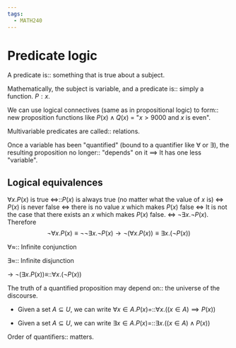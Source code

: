 ```yaml
---
tags:
  - MATH240
---
```

# Predicate logic

A predicate is:: something that is true about a subject.
<!--SR:!2025-05-12,35,210-->

Mathematically, the subject is variable, and a predicate is:: simply a function. $P: x$.
<!--SR:!2025-04-21,49,250-->

We can use logical connectives (same as in propositional logic) to form:: new proposition functions like $P(x) \land Q(x)$ = "$x>9000$ and $x$ is even".
<!--SR:!2025-06-10,45,230-->

Multivariable predicates are called:: relations.
<!--SR:!2025-05-25,52,190-->

Once a variable has been "quantified" (bound to a quantifier like $\forall$ or $\exists$), the resulting proposition no longer:: "depends" on it $\implies$ It has one less "variable".
<!--SR:!2025-04-17,46,250-->

## Logical equivalences

$\forall x .P(x)$ is true $\iff$::$P(x)$ is always true (no matter what the value of $x$ is) $\iff$ $P(x)$ is never false $\iff$ there is no value $x$ which makes $P(x)$ false $\iff$ It is not the case that there exists an $x$ which makes $P(x)$ false. $\iff$ $\neg \exists x. \neg P(x)$. Therefore $$\neg \forall x.P(x)\equiv \neg \neg \exists x.\neg P(x)\rightarrow \neg (\forall x.P(x))\equiv \exists x.(\neg P(x))$$
<!--SR:!2025-05-15,19,150-->

$\forall \approx$:: Infinite conjunction
<!--SR:!2025-04-30,54,250-->
$\exists \approx$:: Infinite disjunction
<!--SR:!2025-05-21,69,250-->

$\rightarrow~\neg (\exists x.P(x))\equiv$::$\forall x.(\neg P(x))$
<!--SR:!2025-06-14,79,250-->

The truth of a quantified proposition may depend on:: the universe of the discourse.
<!--SR:!2025-06-22,75,210-->

- Given a set $A \subseteq U$, we can write $\forall x \in A.P(x)=$::$\forall x.((x \in A)\implies P(x))$
<!--SR:!2025-08-30,126,250-->
- Given a set $A \subseteq U$, we can write $\exists x \in A.P(x)=$::$\exists x.((x \in A)\land P(x))$
<!--SR:!2025-06-06,41,190-->

Order of quantifiers:: matters.
<!--SR:!2025-07-06,95,250-->

